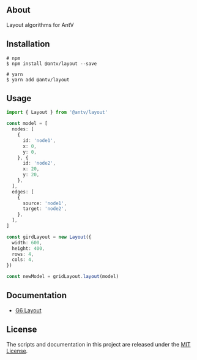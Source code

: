 ## About

Layout algorithms for AntV

## Installation

```shell
# npm
$ npm install @antv/layout --save

# yarn
$ yarn add @antv/layout
```

## Usage

```ts
import { Layout } from '@antv/layout'

const model = [
  nodes: [
    {
      id: 'node1',
      x: 0,
      y: 0,
    }, {
      id: 'node2',
      x: 20,
      y: 20,
    },
  ],
  edges: [
    {
      source: 'node1',
      target: 'node2',
    },
  ],
]

const girdLayout = new Layout({
  width: 600,
  height: 400,
  rows: 4,
  cols: 4,
})

const newModel = gridLayout.layout(model)

```

## Documentation

- [G6 Layout](https://g6.antv.vision/zh/docs/api/graphLayout/guide)

## License

The scripts and documentation in this project are released under the [MIT License](LICENSE).
